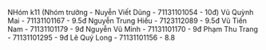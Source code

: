 NHóm k11
(Nhóm trưởng - Nuyễn Viết Dũng - 71131101054 - 10đ)
Vũ Quỳnh Mai - 71131101167 - 9.5đ
Nguyễn Trung Hiếu - 7123112089 - 9.5đ
Vũ Tiến Nam - 71131101179 - 9đ
Nguyễn Vũ Minh  - 71131101170 - 9đ 
Phạm Thu Trang - 71131101295 - 9đ
Lê Quý Long - 71131101156 - 8.8
